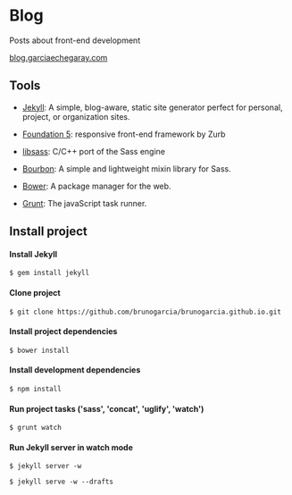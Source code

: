 # Blog

Posts about front-end development

 [blog.garciaechegaray.com](http://blog.garciaechegaray.com)


## Tools

* [Jekyll](http://jekyllrb.com): A simple, blog-aware, static site generator perfect for personal, project, or organization sites.

* [Foundation 5](http://foundation.zurb.com/): responsive front-end framework by Zurb

* [libsass](http://libsass.org/): C/C++ port of the Sass engine

* [Bourbon](http://bourbon.io): A simple and lightweight mixin library for Sass.

* [Bower](http://bower.io/): A package manager for the web.

* [Grunt](http://gruntjs.com/): The javaScript task runner.


## Install project

#### Install Jekyll

`$ gem install jekyll`

#### Clone project 

`$ git clone https://github.com/brunogarcia/brunogarcia.github.io.git`

#### Install project dependencies

`$ bower install`

#### Install development dependencies

`$ npm install`

#### Run project tasks ('sass', 'concat', 'uglify', 'watch')

`$ grunt watch`

#### Run Jekyll server in watch mode

`$ jekyll server -w`

`$ jekyll serve -w --drafts`
